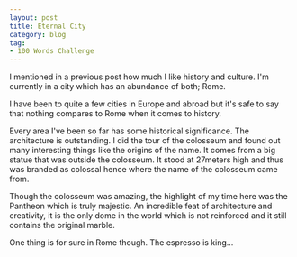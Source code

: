 ```yaml
---
layout: post
title: Eternal City
category: blog
tag:
- 100 Words Challenge
---
```

I mentioned in a previous post how much I like history and culture. I'm currently in a city which has an abundance of both; Rome. 

I have been to quite a few cities in Europe and abroad but it's safe to say that nothing compares to Rome when it comes to history.

Every area I've been so far has some historical significance. The architecture is outstanding. I did the tour of the colosseum and found out many interesting things like the origins of the name. It comes from a big statue that was outside the colosseum. It stood at 27meters high and thus was branded as colossal hence where the name of the colosseum came from.

Though the colosseum was amazing, the highlight of my time here was the Pantheon which is truly majestic. An incredible feat of architecture and creativity, it is the only dome in the world which is not reinforced and it still contains the original marble.

One thing is for sure in Rome though. The espresso is king...
